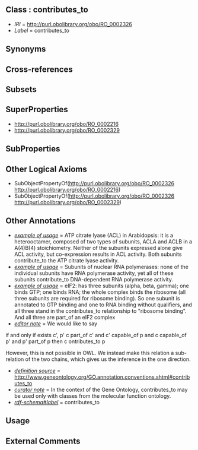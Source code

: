 
## Class : contributes_to

 * *IRI* = http://purl.obolibrary.org/obo/RO_0002326
 * *Label* = contributes_to

## Synonyms


## Cross-references


## Subsets


## SuperProperties

 * <http://purl.obolibrary.org/obo/RO_0002216>
 * <http://purl.obolibrary.org/obo/RO_0002329>

## SubProperties


## Other Logical Axioms

 * SubObjectPropertyOf(<http://purl.obolibrary.org/obo/RO_0002326> <http://purl.obolibrary.org/obo/RO_0002216>)
 * SubObjectPropertyOf(<http://purl.obolibrary.org/obo/RO_0002326> <http://purl.obolibrary.org/obo/RO_0002329>)

## Other Annotations

 * *[example of usage](../../IAO/12/IAO_0000112.md)* = ATP citrate lyase (ACL) in Arabidopsis: it is a heterooctamer, composed of two types of subunits, ACLA and ACLB in a A(4)B(4) stoichiometry. Neither of the subunits expressed alone give ACL activity, but co-expression results in ACL activity. Both subunits contribute_to the ATP citrate lyase activity.
 * *[example of usage](../../IAO/12/IAO_0000112.md)* = Subunits of nuclear RNA polymerases: none of the individual subunits have RNA polymerase activity, yet all of these subunits contribute_to DNA-dependent RNA polymerase activity.
 * *[example of usage](../../IAO/12/IAO_0000112.md)* = eIF2: has three subunits (alpha, beta, gamma); one binds GTP; one binds RNA; the whole complex binds the ribosome (all three subunits are required for ribosome binding). So one subunit is annotated to GTP binding and one to RNA binding without qualifiers, and all three stand in the contributes_to relationship to "ribosome binding". And all three are part_of an eIF2 complex
 * *[editor note](../../IAO/16/IAO_0000116.md)* = We would like to say

if and only if
 exists c', p'
  c part_of c' and c' capable_of p
   and
  c capable_of p' and p' part_of p
then
 c ontributes_to p

However, this is not possible in OWL. We instead make this relation a sub-relation of the two chains, which gives us the inference in the one direction.
 * *[definition source](../../IAO/19/IAO_0000119.md)* = http://www.geneontology.org/GO.annotation.conventions.shtml#contributes_to
 * *[curator note](../../IAO/32/IAO_0000232.md)* = In the context of the Gene Ontology, contributes_to may be used only with classes from the molecular function ontology. 
 * *[rdf-schema#label](../../el/rdf-schema#label.md)* = contributes_to

## Usage


## External Comments

